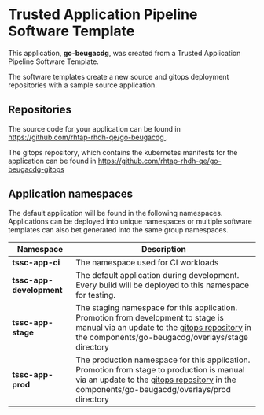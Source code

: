 # Trusted Application Pipeline Software Template

This application, **go-beugacdg**, was created from a Trusted Application Pipeline Software Template.

The software templates create a new source and gitops deployment repositories with a sample source application. 

## Repositories

The source code for your application can be found in [https://github.com/rhtap-rhdh-qe/go-beugacdg ](https://github.com/rhtap-rhdh-qe/go-beugacdg ).
 
The gitops repository, which contains the kubernetes manifests for the application can be found in 
[https://github.com/rhtap-rhdh-qe/go-beugacdg-gitops ](https://github.com/rhtap-rhdh-qe/go-beugacdg-gitops ) 

## Application namespaces 

The default application will be found in the following namespaces. Applications can be deployed into unique namespaces or multiple software templates can also bet generated into the same group namespaces.  

|  Namespace   |  Description   |  
| -------- | -------- |
| **tssc-app-ci** | The namespace used for CI workloads |
| **tssc-app-development** | The default application during development. Every build will be deployed to this namespace for testing. |
| **tssc-app-stage** | The staging namespace for this application. Promotion from development to stage is manual via an update to the [gitops repository](https://github.com/rhtap-rhdh-qe/go-beugacdg-gitops ) in the components/go-beugacdg/overlays/stage directory |
| **tssc-app-prod** | The production namespace for this application. Promotion from stage to production is manual via an update to the [gitops repository](https://github.com/rhtap-rhdh-qe/go-beugacdg-gitops ) in the components/go-beugacdg/overlays/prod directory |